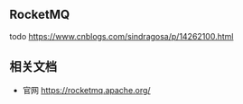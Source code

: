 ## RocketMQ

todo
https://www.cnblogs.com/sindragosa/p/14262100.html





## 相关文档

- 官网 https://rocketmq.apache.org/